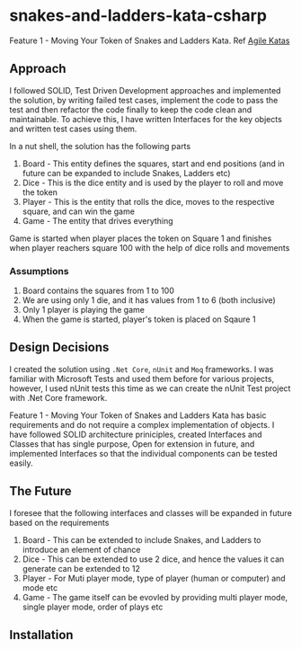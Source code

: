 # snakes-and-ladders-kata-csharp
Feature 1 - Moving Your Token of Snakes and Ladders Kata. Ref [Agile Katas](http://agilekatas.co.uk/katas/SnakesAndLadders-Kata)

## Approach

I followed SOLID, Test Driven Development approaches and implemented the solution, by writing failed test cases, implement the code to pass the test and then refactor the code finally to keep the code clean and maintainable. To achieve this, I have written Interfaces for the key objects and written test cases using them. 

In a nut shell, the solution has the following parts
1. Board - This entity defines the squares, start and end positions (and in future can be expanded to include Snakes, Ladders etc)
2. Dice - This is the dice entity and is used by the player to roll and move the token
3. Player - This is the entity that rolls the dice, moves to the respective square, and can win the game
4. Game - The entity that drives everything

Game is started when player places the token on Square 1 and finishes when player reachers square 100 with the help of dice rolls and movements

### Assumptions
1. Board contains the squares from 1 to 100
2. We are using only 1 die, and it has values from 1 to 6 (both inclusive)
3. Only 1 player is playing the game
4. When the game is started, player's token is placed on Sqaure 1

## Design Decisions

I created the solution using `.Net Core`, `nUnit` and `Moq` frameworks. I was familiar with Microsoft Tests and used them before for various projects, however, I used nUnit tests this time as we can create the nUnit Test project with .Net Core framework.

Feature 1 - Moving Your Token of Snakes and Ladders Kata has basic requirements and do not require a complex implementation of objects. I have followed SOLID architecture priniciples, created Interfaces and Classes that has single purpose, Open for extension in future, and implemented Interfaces so that the individual components can be tested easily.

## The Future

I foresee that the following interfaces and classes will be expanded in future based on the requirements
1. Board - This can be extended to include Snakes, and Ladders to introduce an element of chance
2. Dice - This can be extended to use 2 dice, and hence the values it can generate can be extended to 12
3. Player - For Muti player mode, type of player (human or computer) and mode etc
4. Game - The game itself can be evovled by providing multi player mode, single player mode, order of plays etc

## Installation
